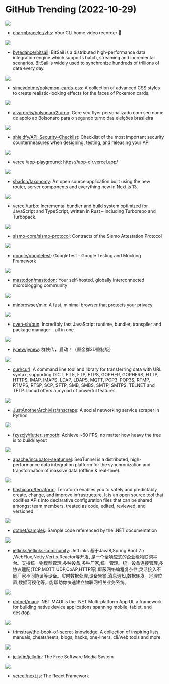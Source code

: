 # GitHub Trending (2022-10-29)

![](https://img.shields.io/badge/Go-New%201-green?style=flat-square&logo=appveyor)
- [charmbracelet/vhs](https://github.com/charmbracelet/vhs): Your CLI home video recorder 📼

![](https://img.shields.io/badge/Java-New%20138-green?style=flat-square&logo=appveyor)
- [bytedance/bitsail](https://github.com/bytedance/bitsail): BitSail is a distributed high-performance data integration engine which supports batch, streaming and incremental scenarios. BitSail is widely used to synchronize hundreds of trillions of data every day.

![](https://img.shields.io/badge/Svelte-New%20590-green?style=flat-square&logo=appveyor)
- [simeydotme/pokemon-cards-css](https://github.com/simeydotme/pokemon-cards-css): A collection of advanced CSS styles to create realistic-looking effects for the faces of Pokemon cards.

![](https://img.shields.io/badge/JavaScript-New%2044-green?style=flat-square&logo=appveyor)
- [alvaroreis/bolsonaro2turno](https://github.com/alvaroreis/bolsonaro2turno): Gere seu flyer personalizado com seu nome de apoio ao Bolsonaro para o segundo turno das eleições brasileira

![](https://img.shields.io/badge/none-New%2088-green?style=flat-square&logo=appveyor)
- [shieldfy/API-Security-Checklist](https://github.com/shieldfy/API-Security-Checklist): Checklist of the most important security countermeasures when designing, testing, and releasing your API

![](https://img.shields.io/badge/TypeScript-New%2031-green?style=flat-square&logo=appveyor)
- [vercel/app-playground](https://github.com/vercel/app-playground): https://app-dir.vercel.app/

![](https://img.shields.io/badge/TypeScript-New%20160-green?style=flat-square&logo=appveyor)
- [shadcn/taxonomy](https://github.com/shadcn/taxonomy): An open source application built using the new router, server components and everything new in Next.js 13.

![](https://img.shields.io/badge/Rust-New%20782-green?style=flat-square&logo=appveyor)
- [vercel/turbo](https://github.com/vercel/turbo): Incremental bundler and build system optimized for JavaScript and TypeScript, written in Rust – including Turborepo and Turbopack.

![](https://img.shields.io/badge/TypeScript-New%20409-green?style=flat-square&logo=appveyor)
- [sismo-core/sismo-protocol](https://github.com/sismo-core/sismo-protocol): Contracts of the Sismo Attestation Protocol

![](https://img.shields.io/badge/C%2B%2B-New%2027-green?style=flat-square&logo=appveyor)
- [google/googletest](https://github.com/google/googletest): GoogleTest - Google Testing and Mocking Framework

![](https://img.shields.io/badge/Ruby-New%20113-green?style=flat-square&logo=appveyor)
- [mastodon/mastodon](https://github.com/mastodon/mastodon): Your self-hosted, globally interconnected microblogging community

![](https://img.shields.io/badge/JavaScript-New%2028-green?style=flat-square&logo=appveyor)
- [minbrowser/min](https://github.com/minbrowser/min): A fast, minimal browser that protects your privacy

![](https://img.shields.io/badge/Zig-New%2031-green?style=flat-square&logo=appveyor)
- [oven-sh/bun](https://github.com/oven-sh/bun): Incredibly fast JavaScript runtime, bundler, transpiler and package manager – all in one.

![](https://img.shields.io/badge/C%23-New%209-green?style=flat-square&logo=appveyor)
- [jynew/jynew](https://github.com/jynew/jynew): 群侠传，启动！（原金群3D重制版）

![](https://img.shields.io/badge/C-New%2020-green?style=flat-square&logo=appveyor)
- [curl/curl](https://github.com/curl/curl): A command line tool and library for transferring data with URL syntax, supporting DICT, FILE, FTP, FTPS, GOPHER, GOPHERS, HTTP, HTTPS, IMAP, IMAPS, LDAP, LDAPS, MQTT, POP3, POP3S, RTMP, RTMPS, RTSP, SCP, SFTP, SMB, SMBS, SMTP, SMTPS, TELNET and TFTP. libcurl offers a myriad of powerful features

![](https://img.shields.io/badge/Python-New%2046-green?style=flat-square&logo=appveyor)
- [JustAnotherArchivist/snscrape](https://github.com/JustAnotherArchivist/snscrape): A social networking service scraper in Python

![](https://img.shields.io/badge/Dart-New%2024-green?style=flat-square&logo=appveyor)
- [fzyzcjy/flutter_smooth](https://github.com/fzyzcjy/flutter_smooth): Achieve ~60 FPS, no matter how heavy the tree is to build/layout

![](https://img.shields.io/badge/Java-New%205-green?style=flat-square&logo=appveyor)
- [apache/incubator-seatunnel](https://github.com/apache/incubator-seatunnel): SeaTunnel is a distributed, high-performance data integration platform for the synchronization and transformation of massive data (offline & real-time).

![](https://img.shields.io/badge/Go-New%2014-green?style=flat-square&logo=appveyor)
- [hashicorp/terraform](https://github.com/hashicorp/terraform): Terraform enables you to safely and predictably create, change, and improve infrastructure. It is an open source tool that codifies APIs into declarative configuration files that can be shared amongst team members, treated as code, edited, reviewed, and versioned.

![](https://img.shields.io/badge/C%23-New%2010-green?style=flat-square&logo=appveyor)
- [dotnet/samples](https://github.com/dotnet/samples): Sample code referenced by the .NET documentation

![](https://img.shields.io/badge/Java-New%2057-green?style=flat-square&logo=appveyor)
- [jetlinks/jetlinks-community](https://github.com/jetlinks/jetlinks-community): JetLinks 基于Java8,Spring Boot 2.x ,WebFlux,Netty,Vert.x,Reactor等开发, 是一个全响应式的企业级物联网平台。支持统一物模型管理,多种设备,多种厂家,统一管理。统一设备连接管理,多协议适配(TCP,MQTT,UDP,CoAP,HTTP等),屏蔽网络编程复杂性,灵活接入不同厂家不同协议等设备。实时数据处理,设备告警,消息通知,数据转发。地理位置,数据可视化等。能帮助你快速建立物联网相关业务系统。

![](https://img.shields.io/badge/C%23-New%2010-green?style=flat-square&logo=appveyor)
- [dotnet/maui](https://github.com/dotnet/maui): .NET MAUI is the .NET Multi-platform App UI, a framework for building native device applications spanning mobile, tablet, and desktop.

![](https://img.shields.io/badge/none-New%20196-green?style=flat-square&logo=appveyor)
- [trimstray/the-book-of-secret-knowledge](https://github.com/trimstray/the-book-of-secret-knowledge): A collection of inspiring lists, manuals, cheatsheets, blogs, hacks, one-liners, cli/web tools and more.

![](https://img.shields.io/badge/C%23-New%2063-green?style=flat-square&logo=appveyor)
- [jellyfin/jellyfin](https://github.com/jellyfin/jellyfin): The Free Software Media System

![](https://img.shields.io/badge/JavaScript-New%20179-green?style=flat-square&logo=appveyor)
- [vercel/next.js](https://github.com/vercel/next.js): The React Framework


